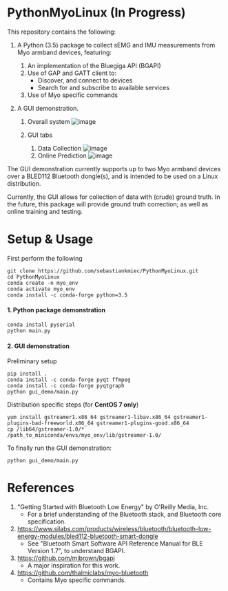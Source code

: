 # PythonMyoLinux (In Progress)
This repository contains the following:
1. A Python (3.5) package to collect sEMG and IMU measurements from Myo armband devices, featuring:
   1. An implementation of the Bluegiga API (BGAPI)
   2. Use of GAP and GATT client to:
      * Discover, and connect to devices
      * Search for and subscribe to available services
   3. Use of Myo specific commands
  
2. A GUI demonstration.
   1. Overall system
![image](https://drive.google.com/uc?export=view&id=1CFbHmwnm0IA9_GXoSFw-ZrEctcZWsA-7)

   2. GUI tabs 
      1. Data Collection
![image](https://drive.google.com/uc?export=view&id=1lmxhSv5R_esBc0aPiKkVMWWlAkicxfSe)
      2. Online Prediction
![image](https://drive.google.com/uc?export=view&id=1DPZr0h6TVz1ReXGmWc4n6xWbzO1Ghpv1)

The GUI demonstration currently supports up to two Myo armband devices over a BLED112 Bluetooth dongle(s), and is intended to be used on a Linux distribution. 

Currently, the GUI allows for collection of data with (crude) ground truth. In the future, this package will provide ground truth correction; as well as online training and testing.

# Setup & Usage
First perform the following
```
git clone https://github.com/sebastiankmiec/PythonMyoLinux.git
cd PythonMyoLinux
conda create -n myo_env
conda activate myo_env
conda install -c conda-forge python=3.5
```

#### 1. Python package demonstration
```
conda install pyserial
python main.py
```

#### 2. GUI demonstration
Preliminary setup
```
pip install .
conda install -c conda-forge pyqt ffmpeg 
conda install -c conda-forge pyqtgraph
python gui_demo/main.py
```
Distribution specific steps (for <b>CentOS 7 only</b>)
```
yum install gstreamer1.x86_64 gstreamer1-libav.x86_64 gstreamer1-plugins-bad-freeworld.x86_64 gstreamer1-plugins-good.x86_64 
cp /lib64/gstreamer-1.0/* /path_to_miniconda/envs/myo_env/lib/gstreamer-1.0/
```

To finally run the GUI demonstration:
```
python gui_demo/main.py
```

# References
1. "Getting Started with Bluetooth Low Energy" by O'Reilly Media, Inc.
   * For a brief understanding of the Bluetooth stack, and Bluetooth core specification.
2. https://www.silabs.com/products/wireless/bluetooth/bluetooth-low-energy-modules/bled112-bluetooth-smart-dongle
   * See "Bluetooth Smart Software API Reference Manual for BLE Version 1.7", to understand BGAPI.
3. https://github.com/mjbrown/bgapi 
   * A major inspiration for this work.
3. https://github.com/thalmiclabs/myo-bluetooth
   * Contains Myo specific commands.
